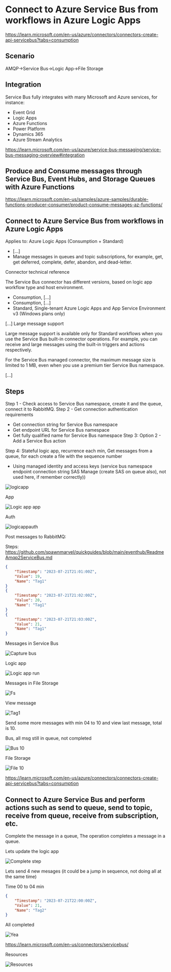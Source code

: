 # Connect to Azure Service Bus from workflows in Azure Logic Apps

https://learn.microsoft.com/en-us/azure/connectors/connectors-create-api-servicebus?tabs=consumption

## Scenario

AMQP->Service Bus->Logic App->File Storage   

## Integration

Service Bus fully integrates with many Microsoft and Azure services, for instance:
* Event Grid
* Logic Apps
* Azure Functions
* Power Platform
* Dynamics 365
* Azure Stream Analytics

https://learn.microsoft.com/en-us/azure/service-bus-messaging/service-bus-messaging-overview#integration

## Produce and Consume messages through Service Bus, Event Hubs, and Storage Queues with Azure Functions

https://learn.microsoft.com/en-us/samples/azure-samples/durable-functions-producer-consumer/product-consume-messages-az-functions/

## Connect to Azure Service Bus from workflows in Azure Logic Apps

Applies to: Azure Logic Apps (Consumption + Standard)

* [...]
* Manage messages in queues and topic subscriptions, for example, get, get deferred, complete, defer, abandon, and dead-letter.

Connector technical reference

The Service Bus connector has different versions, based on logic app workflow type and host environment.
* Consumption, [...]
* Consumption, [...]
* Standard, Single-tenant Azure Logic Apps and App Service Environment v3 (Windows plans only)

[...]
Large message support

Large message support is available only for Standard workflows when you use the Service Bus built-in connector operations. For example, you can receive and large messages using the built-in triggers and actions respectively.

For the Service Bus managed connector, the maximum message size is limited to 1 MB, even when you use a premium tier Service Bus namespace.

[...]

## Steps

Step 1 - Check access to Service Bus namespace, create it and the queue, connect it to RabbitMQ.
Step 2 - Get connection authentication requirements
* Get connection string for Service Bus namespace
* Get endpoint URL for Service Bus namespace
* Get fully qualified name for Service Bus namespace
Step 3: Option 2 - Add a Service Bus action

Step 4: Stateful logic app, recurrence each min, Get messages from a queue, for each create a file with the sequence number
* Using managed identity and access keys (service bus namespace endpoint connection string SAS Manage (create SAS on queue also), not used here, if remember correctly))

![logicapp ](https://github.com/spawnmarvel/quickguides/blob/main/eventhub/images/logicapp.jpg)

App

![Logic app app ](https://github.com/spawnmarvel/quickguides/blob/main/eventhub/images/logicappapp.jpg)

Auth

![logicappauth ](https://github.com/spawnmarvel/quickguides/blob/main/eventhub/images/logicappauth.jpg)

Post messages to RabbitMQ:

Steps: https://github.com/spawnmarvel/quickguides/blob/main/eventhub/ReadmeAmqp2ServiceBus.md

```json
{
    "Timestamp": "2023-07-21T21:01:00Z", 
    "Value": 19, 
    "Name": "Tag1"
}
{
    "Timestamp": "2023-07-21T21:02:00Z", 
    "Value": 20, 
    "Name": "Tag1"
}
{
    "Timestamp": "2023-07-21T21:03:00Z", 
    "Value": 21, 
    "Name": "Tag1"
}

```

Messages in Service Bus

![Capture bus ](https://github.com/spawnmarvel/quickguides/blob/main/eventhub/images/capturebus.jpg)

Logic app

![Logic app run ](https://github.com/spawnmarvel/quickguides/blob/main/eventhub/images/logicapprun.jpg)

Messages in File Storage

![Fs ](https://github.com/spawnmarvel/quickguides/blob/main/eventhub/images/fs1.jpg)

View message

![Tag1 ](https://github.com/spawnmarvel/quickguides/blob/main/eventhub/images/tag11.jpg)

Send some more messages with min 04 to 10 and view last message, total is 10.

Bus, all msg still in queue, not completed

![Bus 10 ](https://github.com/spawnmarvel/quickguides/blob/main/eventhub/images/bus10.jpg)

File Storage

![File 10 ](https://github.com/spawnmarvel/quickguides/blob/main/eventhub/images/file10.jpg)

https://learn.microsoft.com/en-us/azure/connectors/connectors-create-api-servicebus?tabs=consumption

## Connect to Azure Service Bus and perform actions such as send to queue, send to topic, receive from queue, receive from subscription, etc.

Complete the message in a queue, The operation completes a message in a queue.

Lets update the logic app

![Complete step ](https://github.com/spawnmarvel/quickguides/blob/main/eventhub/images/completestep.jpg)

Lets send 4 new mesages (it could be a jump in sequence, not doing all at the same time)

Time 00 to 04 min
```json
{
    "Timestamp": "2023-07-21T22:00:00Z", 
    "Value": 21, 
    "Name": "Tag2"
}
```
All completed

![Yea ](https://github.com/spawnmarvel/quickguides/blob/main/eventhub/images/yea3.jpg)

https://learn.microsoft.com/en-us/connectors/servicebus/

Resources

![Resources ](https://github.com/spawnmarvel/quickguides/blob/main/eventhub/images/resources.jpg)